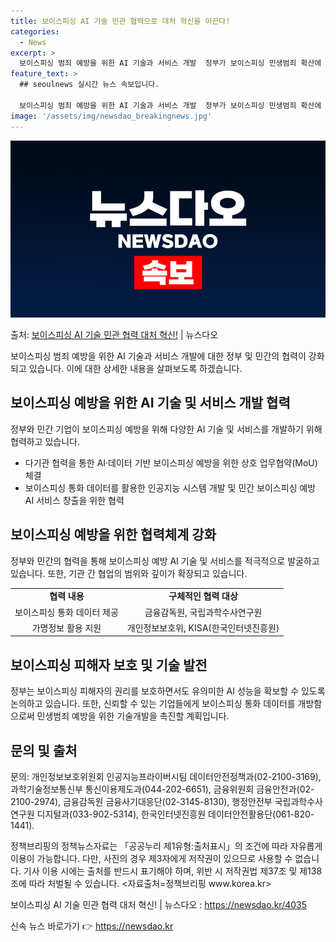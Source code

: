 ```yaml
---
title: 보이스피싱 AI 기술 민관 협력으로 대처 혁신을 이끈다!
categories:
  - News
excerpt: >
  보이스피싱 범죄 예방을 위한 AI 기술과 서비스 개발  정부가 보이스피싱 민생범죄 확산에 대응하기 위해 다양…
feature_text: >
  ## seoulnews 실시간 뉴스 속보입니다.

  보이스피싱 범죄 예방을 위한 AI 기술과 서비스 개발  정부가 보이스피싱 민생범죄 확산에 대응하기 위해 다양…
image: '/assets/img/newsdao_breakingnews.jpg'
---
```


![뉴스다오 속보](/assets/img/newsdao_breakingnews.jpg)

<p>출처: <a href="https://newsdao.kr/4035" rel="dofollow">보이스피싱 AI 기술 민관 협력 대처 혁신!</a> | 뉴스다오</p>

<p data-ke-size="size16">보이스피싱 범죄 예방을 위한 AI 기술과 서비스 개발에 대한 정부 및 민간의 협력이 강화되고 있습니다. 이에 대한 상세한 내용을 살펴보도록 하겠습니다.</p>

<h2 data-ke-size="size26">보이스피싱 예방을 위한 AI 기술 및 서비스 개발 협력</h2>

<p data-ke-size="size16">정부와 민간 기업이 보이스피싱 예방을 위해 다양한 AI 기술 및 서비스를 개발하기 위해 협력하고 있습니다.</p>

<ul>
    <li>다기관 협력을 통한 AI·데이터 기반 보이스피싱 예방을 위한 상호 업무협약(MoU) 체결</li>
    <li>보이스피싱 통화 데이터를 활용한 인공지능 시스템 개발 및 민간 보이스피싱 예방 AI 서비스 창출을 위한 협력</li>
</ul>

<h2 data-ke-size="size26">보이스피싱 예방을 위한 협력체계 강화</h2>

<p data-ke-size="size16">정부와 민간의 협력을 통해 보이스피싱 예방 AI 기술 및 서비스를 적극적으로 발굴하고 있습니다. 또한, 기관 간 협업의 범위와 깊이가 확장되고 있습니다.</p>

<table>
    <tr>
        <td style="text-align: center; height: 17px;"><b>협력 내용</b></td>
        <td style="text-align: center; height: 17px;"><b>구체적인 협력 대상</b></td>
    </tr>
    <tr>
        <td style="text-align: center; height: 17px;">보이스피싱 통화 데이터 제공</td>
        <td style="text-align: center; height: 17px;">금융감독원, 국립과학수사연구원</td>
    </tr>
    <tr>
        <td style="text-align: center; height: 17px;">가명정보 활용 지원</td>
        <td style="text-align: center; height: 17px;">개인정보보호위, KISA(한국인터넷진흥원)</td>
    </tr>
</table>

<h2 data-ke-size="size26">보이스피싱 피해자 보호 및 기술 발전</h2>

<p data-ke-size="size16">정부는 보이스피싱 피해자의 권리를 보호하면서도 유의미한 AI 성능을 확보할 수 있도록 논의하고 있습니다. 또한, 신뢰할 수 있는 기업들에게 보이스피싱 통화 데이터를 개방함으로써 민생범죄 예방을 위한 기술개발을 촉진할 계획입니다.</p>

<h2 data-ke-size="size26">문의 및 출처</h2>

<p data-ke-size="size16">문의: 개인정보보호위원회 인공지능프라이버시팀 데이터안전정책과(02-2100-3169), 과학기술정보통신부 통신이용제도과(044-202-6651), 금융위원회 금융안전과(02-2100-2974), 금융감독원 금융사기대응단(02-3145-8130), 행정안전부 국립과학수사연구원 디지털과(033-902-5314), 한국인터넷진흥원 데이터안전활용단(061-820-1441).</p>

<p data-ke-size="size16">정책브리핑의 정책뉴스자료는 「공공누리 제1유형:출처표시」의 조건에 따라 자유롭게 이용이 가능합니다. 다만, 사진의 경우 제3자에게 저작권이 있으므로 사용할 수 없습니다. 기사 이용 시에는 출처를 반드시 표기해야 하며, 위반 시 저작권법 제37조 및 제138조에 따라 처벌될 수 있습니다. <자료출처=정책브리핑 www.korea.kr></p>

<p data-ke-size="size16">보이스피싱 AI 기술 민관 협력 대처 혁신! | 뉴스다오 : <a href="https://newsdao.kr/4035">https://newsdao.kr/4035</a></p> 

신속 뉴스 바로가기 👉 <a href="https://newsdao.kr" rel="dofollow">https://newsdao.kr</a>


